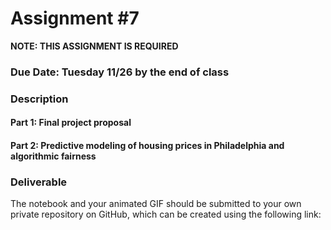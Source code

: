 # Assignment #7

**NOTE: THIS ASSIGNMENT IS REQUIRED**

### Due Date: Tuesday 11/26 by the end of class

### Description

#### Part 1: Final project proposal

#### Part 2: Predictive modeling of housing prices in Philadelphia and algorithmic fairness

### Deliverable

The notebook and your animated GIF should be submitted to your own private repository on GitHub, which can be created using the following link:
